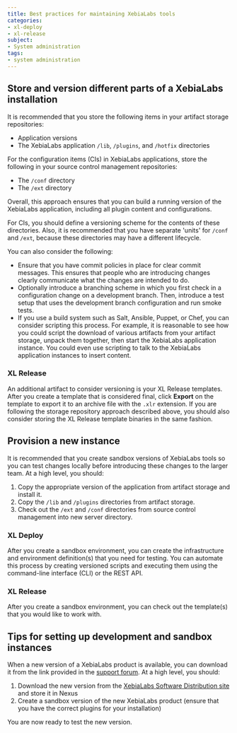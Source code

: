 ```yaml
---
title: Best practices for maintaining XebiaLabs tools
categories:
- xl-deploy
- xl-release
subject:
- System administration
tags:
- system administration
---
```


## Store and version different parts of a XebiaLabs installation

It is recommended that you store the following items in your artifact storage repositories:

* Application versions
* The XebiaLabs application `/lib`, `/plugins`, and `/hotfix` directories

For the configuration items (CIs) in XebiaLabs applications, store the following in your source control management repositories:

* The `/conf` directory
* The `/ext` directory

Overall, this approach ensures that you can build a running version of the XebiaLabs application, including all plugin content and configurations.

For CIs, you should define a versioning scheme for the contents of these directories. Also, it is recommended that you have separate 'units' for `/conf` and `/ext`, because these directories may have a different lifecycle.

You can also consider the following:

* Ensure that you have commit policies in place for clear commit messages. This ensures that people who are introducing changes clearly communicate what the changes are intended to do.
* Optionally introduce a branching scheme in which you first check in a configuration change on a development branch. Then, introduce a test setup that uses the development branch configuration and run smoke tests. 
* If you use a build system such as Salt, Ansible, Puppet, or Chef, you can consider scripting this process. For example, it is reasonable to see how you could script the download of various artifacts from your artifact storage, unpack them together, then start the XebiaLabs application instance. You could even use scripting to talk to the XebiaLabs application instances to insert content.

### XL Release

An additional artifact to consider versioning is your XL Release templates. After you create a template that is considered final, click **Export** on the template to export it to an archive file with the `.xlr` extension. If you are following the storage repository approach described above, you should also consider storing the XL Release template binaries in the same fashion. 

## Provision a new instance

It is recommended that you create sandbox versions of XebiaLabs tools so you can test changes locally before introducing these changes to the larger team. At a high level, you should:

1. Copy the appropriate version of the application from artifact storage and install it. 
1. Copy the `/lib` and `/plugins` directories from artifact storage.
1. Check out the `/ext` and `/conf` directories from source control management into new server directory.

### XL Deploy

After you create a sandbox environment, you can create the infrastructure and environment definition(s) that you need for testing. You can automate this process by creating versioned scripts and executing them using the command-line interface (CLI) or the REST API.

### XL Release

After you create a sandbox environment, you can check out the template(s) that you would like to work with.

## Tips for setting up development and sandbox instances

When a new version of a XebiaLabs product is available, you can download it from the link provided in the [support forum](https://support.xebialabs.com/hc/en-us/sections/200854045-Announcements). At a high level, you should:

1. Download the new version from the [XebiaLabs Software Distribution site](https://dist.xebialabs.com/) and store it in Nexus
1. Create a sandbox version of the new XebiaLabs product (ensure that you have the correct plugins for your installation)

You are now ready to test the new version.
